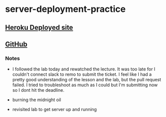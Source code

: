 # server-deployment-practice

## [Heroku Deployed site](https://sm-server-deploy-dev.herokuapp.com/)

## [GitHub](https://github.com/SdMartinez13/server-deployment-practice)

### Notes

* I followed the lab today and rewatched the lecture.  It was too late for I couldn't connect slack to remo to submit the ticket.  I feel like I had a pretty good understanding of the lesson and the lab, but the pull request failed.  I tried to troubleshoot as much as I could but I'm submitting now so I dont hit the deadline.

* burning the midnight oil

* revisited lab to get server up and running
